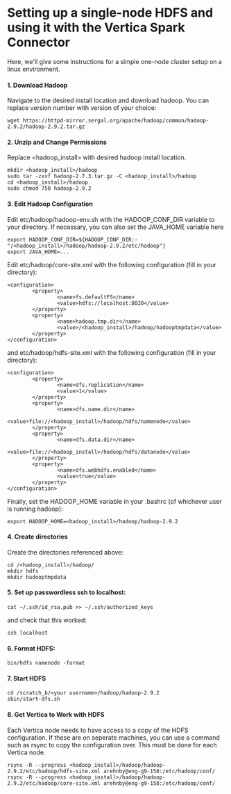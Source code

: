 # Setting up a single-node HDFS and using it with the Vertica Spark Connector

Here, we'll give some instructions for a simple one-node cluster setup on a linux environment.

#### 1. Download Hadoop

Navigate to the desired install location and download hadoop. You can replace version number with version of your choice:

```shell
wget https://httpd-mirror.sergal.org/apache/hadoop/common/hadoop-2.9.2/hadoop-2.9.2.tar.gz
```

#### 2. Unzip and Change Permissions

Replace <hadoop_install> with desired hadoop install location.

```shell
mkdir <hadoop_install>/hadoop
sudo tar -zxvf hadoop-2.7.3.tar.gz -C <hadoop_install>/hadoop
cd <hadoop_install>/hadoop
sudo chmod 750 hadoop-2.9.2
```

#### 3. Edit Hadoop Configuration

Edit etc/hadoop/hadoop-env.sh with the HADOOP_CONF_DIR variable to your directory. If necessary, you can also set the JAVA_HOME variable here

```shell
export HADOOP_CONF_DIR=${HADOOP_CONF_DIR:-"/<hadoop_install>/hadoop/hadoop-2.9.2/etc/hadoop"}
export JAVA_HOME=...
```

Edit etc/hadoop/core-site.xml with the following configuration (fill in your directory):

```shell
<configuration>
        <property>
                <name>fs.defaultFS</name>
                <value>hdfs://localhost:8020</value>
        </property>
        <property>
                <name>hadoop.tmp.dir</name>
                <value>/<hadoop_install>/hadoop/hadooptmpdata</value>
        </property>
</configuration>
```

and etc/hadoop/hdfs-site.xml with the following configuration (fill in your directory):

```shell
<configuration>
        <property>
                <name>dfs.replication</name>
                <value>1</value>
        </property>
        <property>
                <name>dfs.name.dir</name>
                <value>file://<hadoop_install>/hadoop/hdfs/namenode</value>
        </property>
        <property>
                <name>dfs.data.dir</name>
                <value>file://<hadoop_install>/hadoop/hdfs/datanode</value>
        </property>
        <property>
                <name>dfs.webhdfs.enabled</name>
                <value>true</value>
        </property>
</configuration>
```

Finally, set the HADOOP_HOME variable in your .bashrc (of whichever user is running hadoop):

```shell
export HADOOP_HOME=<hadoop_install>/hadoop/hadoop-2.9.2
```


#### 4. Create directories

Create the directories referenced above:

```shell
cd /<hadoop_install>/hadoop/
mkdir hdfs
mkdir hadooptmpdata
```

#### 5. Set up passwordless ssh to localhost:

```shell
cat ~/.ssh/id_rsa.pub >> ~/.ssh/authorized_keys
```

and check that this worked:

```shell
ssh localhost
```

#### 6. Format HDFS:

```shell
bin/hdfs namenode -format
```

#### 7. Start HDFS

```shell
cd /scratch_b/<your username>/hadoop/hadoop-2.9.2
sbin/start-dfs.sh
```

#### 8. Get Vertica to Work with HDFS

Each Vertica node needs to have access to a copy of the HDFS configuration. If these are on seperate machines, you can use a command such as rsync to copy the configuration over. This must be done for each Vertica node.

```shell
rsync -R --progress <hadoop_install>/hadoop/hadoop-2.9.2/etc/hadoop/hdfs-site.xml arehnby@eng-g9-158:/etc/hadoop/conf/
rsync -R --progress <hadoop_install>/hadoop/hadoop-2.9.2/etc/hadoop/core-site.xml arehnby@eng-g9-158:/etc/hadoop/conf/
```


